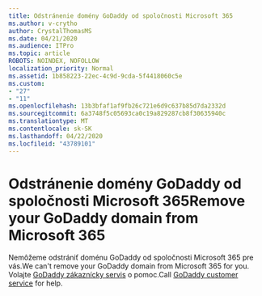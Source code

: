 ```yaml
---
title: Odstránenie domény GoDaddy od spoločnosti Microsoft 365
ms.author: v-crytho
author: CrystalThomasMS
ms.date: 04/21/2020
ms.audience: ITPro
ms.topic: article
ROBOTS: NOINDEX, NOFOLLOW
localization_priority: Normal
ms.assetid: 1b858223-22ec-4c9d-9cda-5f4418060c5e
ms.custom:
- "27"
- "11"
ms.openlocfilehash: 13b3bfaf1af9fb26c721e6d9c637b85d7da2332d
ms.sourcegitcommit: 6a3748f5c05693ca0c19a829287cb8f30635940c
ms.translationtype: MT
ms.contentlocale: sk-SK
ms.lasthandoff: 04/22/2020
ms.locfileid: "43789101"
---
```

# <a name="remove-your-godaddy-domain-from-microsoft-365"></a><span data-ttu-id="7f4e0-102">Odstránenie domény GoDaddy od spoločnosti Microsoft 365</span><span class="sxs-lookup"><span data-stu-id="7f4e0-102">Remove your GoDaddy domain from Microsoft 365</span></span>

<span data-ttu-id="7f4e0-103">Nemôžeme odstrániť doménu GoDaddy od spoločnosti Microsoft 365 pre vás.</span><span class="sxs-lookup"><span data-stu-id="7f4e0-103">We can't remove your GoDaddy domain from Microsoft 365 for you.</span></span> <span data-ttu-id="7f4e0-104">Volajte [GoDaddy zákaznícky servis](https://aka.ms/contact-godaddy) o pomoc.</span><span class="sxs-lookup"><span data-stu-id="7f4e0-104">Call [GoDaddy customer service](https://aka.ms/contact-godaddy) for help.</span></span>
  
